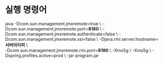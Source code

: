 # 실행 명령어
java   -Dcom.sun.management.jmxremote=true \\
        -Dcom.sun.management.jmxremote.port=**8180** \\
        -Dcom.sun.management.jmxremote.authenticate=false \\
        -Dcom.sun.management.jmxremote.ssl=false \\
        -Djava.rmi.server.hostname=**서버아이피** \\<br>
        -Dcom.sun.management.jmxremote.rmi.port=**8180** \\
        -Xmx5g \\
        -Xms5g \\
        -Dspring.profiles.active=prod \\
        -jar program.jar 
